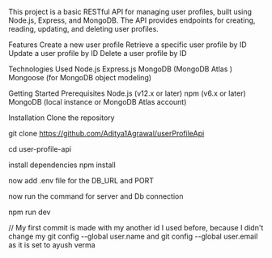 This project is a basic RESTful API for managing user profiles, built using Node.js, Express, and MongoDB. The API provides endpoints for creating, reading, updating, and deleting user profiles.

Features
Create a new user profile
Retrieve a specific user profile by ID
Update a user profile by ID
Delete a user profile by ID

Technologies Used
Node.js
Express.js
MongoDB (MongoDB Atlas )
Mongoose (for MongoDB object modeling)

Getting Started
Prerequisites
Node.js (v12.x or later)
npm (v6.x or later)
MongoDB (local instance or MongoDB Atlas account)

Installation
Clone the repository

git clone https://github.com/Aditya1Agrawal/userProfileApi

cd user-profile-api

install dependencies
npm install

now add .env file for the DB_URL and PORT

now run the command for server and Db connection

npm run dev

// My first commit is made with my another id I used before, because I didn't change my git config --global user.name and git config --global user.email as it is set to ayush verma

